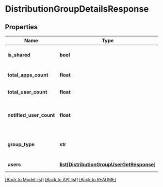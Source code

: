 # DistributionGroupDetailsResponse

## Properties
Name | Type | Description | Notes
------------ | ------------- | ------------- | -------------
**is_shared** | **bool** | Whether the distribution group is shared group or not | [optional] 
**total_apps_count** | **float** | The count of apps associated with this distribution group | [optional] 
**total_user_count** | **float** | The count of users in the distribution group | [optional] 
**notified_user_count** | **float** | The count of non-pending users in the distribution group who will be notified by new releases | [optional] 
**group_type** | **str** | Type of group (Default, HockeyAppDefault or MicrosoftDogfooding) | [optional] 
**users** | [**list[DistributionGroupUserGetResponse]**](DistributionGroupUserGetResponse.md) | The distribution group users | [optional] 

[[Back to Model list]](../README.md#documentation-for-models) [[Back to API list]](../README.md#documentation-for-api-endpoints) [[Back to README]](../README.md)

